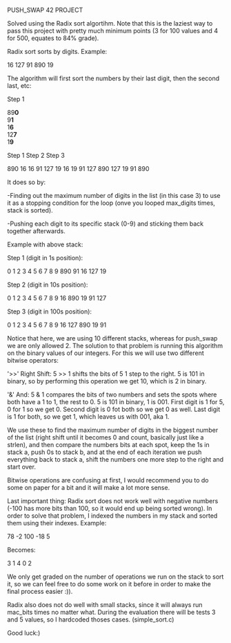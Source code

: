 PUSH_SWAP 42 PROJECT

Solved using the Radix sort algortihm. Note that this is the laziest way
to pass this project with pretty much minimum points
(3 for 100 values and 4 for 500, equates to 84% grade).

Radix sort sorts by digits. Example:

16
127
91
890
19

The algorithm will first sort the numbers by their last digit, then the second last, etc:

Step 1   

89**0**   
9**1**      
1**6**       
12**7**   
1**9**       

Step 1    Step 2    Step 3

890       16        16
91        127       19
16        19        91
127       890       127
19        91        890

It does so by:

-Finding out the maximum number of digits in the list (in this case 3) to use it as a
stopping condition for the loop (onve you looped max_digits times, stack is sorted).

-Pushing each digit to its specific stack (0-9) and sticking them back together afterwards.

Example with above stack:

Step 1 (digit in 1s position):

0      1      2      3      4      5      6      7      8      9
890    91                                 16     127           19

Step 2 (digit in 10s position):

0      1      2      3      4      5      6      7      8      9
       16                                               890
       19                                               91
       127                                             

Step 3 (digit in 100s position):

0      1      2      3      4      5      6      7      8      9
16     127                                              890
19
91

Notice that here, we are using 10 different stacks, whereas for push_swap 
we are only allowed 2. 
The solution to that problem is running this algorithm on the binary values 
of our integers.
For this we will use two different bitwise operators:

'>>'    Right Shift: 5 >> 1 shifts the bits of 5 1 step to the right.
        5 is 101 in binary, so by performing this operation we get 10, which is 2 in binary.

'&'     And: 5 & 1 compares the bits of two numbers and sets the spots where both have 
        a 1 to 1, the rest to 0. 
        5 is 101 in binary, 1 is 001.
        First digit is 1 for 5, 0 for 1 so we get 0.
        Second digit is 0 fot both so we get 0 as well.
        Last digit is 1 for both, so we get 1, which leaves us with 001, aka 1.

We use these to find the maximum number of digits in the biggest number of the list (right shift until 
it becomes 0 and count, basically just like a strlen), and then compare the numbers bits at each spot,
keep the 1s in stack a, push 0s to stack b, and at the end of each iteration we push everything back to stack a, 
shift the numbers one more step to the right and start over.

Bitwise operations are confusing at first, I would recommend you to do some on paper for a bit and it
will make a lot more sense.

Last important thing: Radix sort does not work well with negative numbers (-100 has more bits than 100,
so it would end up being sorted wrong).
In order to solve that problem, I indexed the numbers in my stack and sorted them using their indexes.
Example:

78    -2    100   -18   5

Becomes:

3     1     4     0     2

We only get graded on the number of operations we run on the stack to sort it, so we can feel free to do some work on
it before in order to make the final process easier :)).

Radix  also does not do well with small stacks, since it will always run mac_bits times no matter what.
During the evaluation there will be tests 3 and 5 values, so I hardcoded thoses cases. (simple_sort.c)

Good luck:)


        
